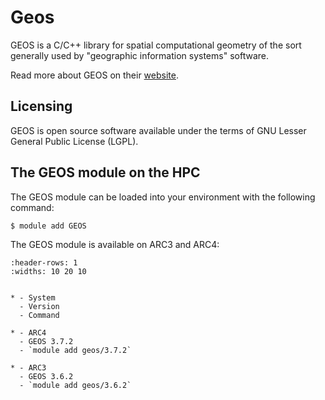 # Geos

GEOS is a C/C++ library for spatial computational geometry of the sort generally used by "geographic information systems" software.



Read more about GEOS on their [website](https://libgeos.org/).





## Licensing 

GEOS is open source software available under the terms of GNU Lesser General Public License (LGPL).



## The GEOS module on the HPC

The GEOS module can be loaded into your environment with the following command:

```bash
$ module add GEOS
```

The GEOS module is available on ARC3 and ARC4:

```{list-table}
:header-rows: 1
:widths: 10 20 10


* - System
  - Version
  - Command

* - ARC4
  - GEOS 3.7.2
  - `module add geos/3.7.2`

* - ARC3
  - GEOS 3.6.2
  - `module add geos/3.6.2`

```